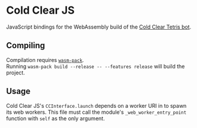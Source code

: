 # Cold Clear JS
JavaScript bindings for the WebAssembly build of the [Cold Clear Tetris bot](https://github.com/MinusKelvin/cold-clear).

## Compiling
Compilation requires [`wasm-pack`](https://rustwasm.github.io/wasm-pack).<br>
Running `wasm-pack build --release -- --features release` will build the project.

## Usage
Cold Clear JS's `CCInterface.launch` depends on a worker URI in to spawn its web workers. This file must call the module's `_web_worker_entry_point` function with `self` as the only argument.
